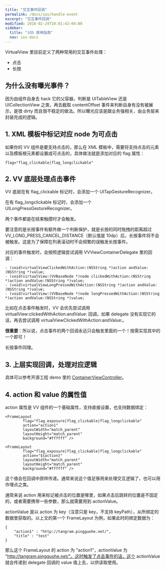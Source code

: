 ```yaml
---
title: "交互事件回调"
permalink: /docs/ios/handle-event
excerpt: "交互事件回调"
modified: 2018-02-24T10:01:43-04:00
sidebar:
  title: "iOS 使用指南"
  nav: ios-docs
---
```


VirtualView 里目前定义了两种常用的交互事件处理：

- 点击
- 长按

## 为什么没有曝光事件？

因为由组件自身去 hack 它的父容器，判断是 UITableView 还是 UICollectionView 之类，再去截取 contentOffset 事件来判断自身有没有被展示，是很 dirty 而且很不稳定的做法。所以曝光应该是跟业务强相关，由业务层来封装完成的逻辑。

## 1. XML 模板中标记对应 node 为可点击

如果你的 VV 组件是要支持点击的，那么在 XML 模板中，需要将支持点击的元素以及模板根元素都设置成可点击的，具体做法就是添加对应的 flag 属性：

```
flag="flag_clickable|flag_longclickable"
```

## 2. VV 底层处理点击事件

VV 底层在有 flag_clickable 标记时，会添加一个 UITapGestureRecognizer。

在有 flag_longclickable 标记时，会添加一个 UILongPressGestureRecognizer。

两个事件都是在结束触摸时才会触发。

要注意的是长按事件有额外做一个判断保护，就是长按的同时拖拽的距离超过 VV_LONG_PRESS_CANCEL_DISTANCE（默认值是 10dp）后，长按事件将不会被触发。这是为了保障在列表滚动时不会频繁的误触发长按事件。

对应的事件触发时，会按照逻辑尝试调用 VVViewContainerDelegate 里的回调：

```
- (void)virtualViewClickedWithAction:(NSString *)action andValue:(NSString *)value;
- (void)virtualView:(VVBaseNode *)node clickedWithAction:(NSString *)action andValue:(NSString *)value;
- (void)virtualViewLongPressedWithAction:(NSString *)action andValue:(NSString *)value;
- (void)virtualView:(VVBaseNode *)node longPressedWithAction:(NSString *)action andValue:(NSString *)value;
```

比如在点击事件触发时，VV 会优先尝试调用 virtualView:clickedWithAction:andValue: 回调，如果 delegate 没有实现它的话，再去尝试调用 virtualViewClickedWithAction:andValue:。

**很重要**：所以说，点击事件的两个回调永远只会触发里面的一个！按需实现其中的一个即可！

长按事件同理。

## 3. 上层实现回调，处理对应逻辑

具体可以参考开源工程 demo 里的 [ContainerViewController](https://github.com/alibaba/VirtualView-iOS/blob/master/VirtualViewDemo/VirtualViewDemo/ContainerViewController.m)。

## 4. action 和 value 的属性值

action 属性是 VV 组件的一个基础属性，支持直接设置，也支持数据绑定：

```
<FrameLayout 
        flag="flag_exposure|flag_clickable|flag_longclickable"
        action="action1"
        layoutWidth="match_parent"
        layoutHeight="match_parent"
        background="#ffffff" />
```

```
<FrameLayout 
        flag="flag_exposure|flag_clickable|flag_longclickable"
        action="${action}"
        layoutWidth="match_parent"
        layoutHeight="match_parent"
        background="#ffffff" />
```

这个值会在回调中原样传递。通常来说这个值足够用来处理交互逻辑了，也可以用作埋点之类。

通常来说 action 用来标记被点击的位置是哪里，如果点击后跳转的位置是不固定的，或者需要携带一些参数，那么就需要用到 actionValue。

actionValue 是以 action 为 key（注意只是 key，不支持 keyPath），从所绑定的数据里获取的。以上文的第一个 FrameLayout 为例，如果此时的绑定数据为：

```
{
    "action1" : "http://tangram.pingguohe.net/",
    "title" : "test"
}
```

那么这个 FrameLayout 的 action 为 "action1"，actionValue 为 "http://tangram.pingguohe.net/"。这时触发了点击事件的话，这个 actionValue 就会传递到 delegate 回调的 value 值上去，以供读取使用。